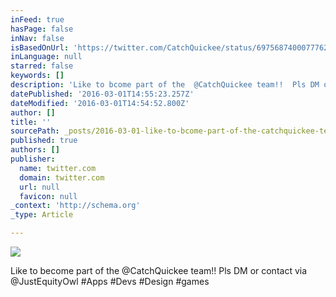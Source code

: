 ```yaml
---
inFeed: true
hasPage: false
inNav: false
isBasedOnUrl: 'https://twitter.com/CatchQuickee/status/697568740007776256'
inLanguage: null
starred: false
keywords: []
description: 'Like to bcome part of the  @CatchQuickee team!!  Pls DM or contact via @JustEquityOwl  #Apps #Devs #Design #games'
datePublished: '2016-03-01T14:55:23.257Z'
dateModified: '2016-03-01T14:54:52.800Z'
author: []
title: ''
sourcePath: _posts/2016-03-01-like-to-bcome-part-of-the-catchquickee-team-pls-dm-or-c.md
published: true
authors: []
publisher:
  name: twitter.com
  domain: twitter.com
  url: null
  favicon: null
_context: 'http://schema.org'
_type: Article

---
```

![](https://pbs.twimg.com/media/Ca5DErEUMAEQDKt.png)

Like to become part of the @CatchQuickee team!! Pls DM or contact via @JustEquityOwl \#Apps \#Devs \#Design \#games